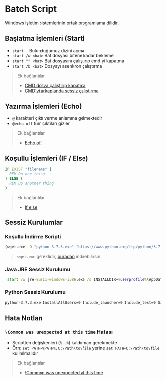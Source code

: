 # Batch Script 

Windows işletim sistemlerinin ortak programlama dilidir.

## Başlatma İşlemleri (Start)

- `start .` Bulunduğumuz dizini açma
- `start /w <bat>` Bat dosyası bitene kadar bekleme
- `start "" <bat>` Bat dosyasını çalıştırıp cmd'yi kapatma
- `start /b <bat>` Dosyayı asenkron çalıştırma

> Ek bağlantılar
>
> - [CMD dosya çalıştırıp kapatma]
> - [CMD'yi arkaplanda sessiz çalıştırma]

## Yazırma İşlemleri (Echo)

- `@` karakteri çıktı verme anlamına gelmektedir
- `@echo off` tüm çıktıları gizler

> Ek bağlantılar
>
> - [Echo off]

## Koşullu İşlemleri (IF / Else)

```bat
IF EXIST "filename" (
  REM Do one thing
) ELSE (
  REM Do another thing
)
```

> Ek bağlantılar
>
> - [If else]

## Sessiz Kurulumlar

### Koşullu İndirme Scripti

```bat
(wget.exe -O "python-3.7.3.exe" "https://www.python.org/ftp/python/3.7.3/python-3.7.3-amd64.exe" && wget.exe -O "jre-8u211-windows-i586.exe" "https://javadl.oracle.com/webapps/download/AutoDL?BundleId=238727_478a62b7d4e34b78b671c754eaaf38ab") || echo "Error while installation" && pause && exit
```

> `wget.exe` gereklidir, [buradan][Wget] indirebilirsin.

### Java JRE Sessiz Kurulumu

```bat
 start /w jre-8u211-windows-i586.exe /s INSTALLDIR=%userprofile%\AppData\Local\Programs\java\jre1.8.2
```

### Python Sessiz Kurulumu

```bat
python-3.7.3.exe InstallAllUsers=0 Include_launcher=0 Include_test=0 SimpleInstall=1 SimpleInstallDescription="Just for YEmreAk 🤖"
```

## Hata Notları

### `\Common was unexpected at this time` Hatası

- Scriptten değişkenleri (`%..%`) kaldırman gerekmekte
- Örn: `set PATH=%PATH%;C:\Path\to\file` yerine `set PATH=C:\Path\to\file`  kullnılmalıdır

> Ek bağlantılar
>
> - [\Common was unexpected at this time]

[Echo off]: https://stackoverflow.com/a/8486061/9770490
[If else]: https://stackoverflow.com/a/3022193
[CMD dosya çalıştırıp kapatma]: https://stackoverflow.com/a/12848306/9770490
[CMD'yi arkaplanda sessiz çalıştırma]: https://stackoverflow.com/a/298636/9770490
[\Common was unexpected at this time]: https://splogadev.wordpress.com/2012/07/03/common-was-unexpected-at-this-time/
[Wget]: https://eternallybored.org/misc/wget/
